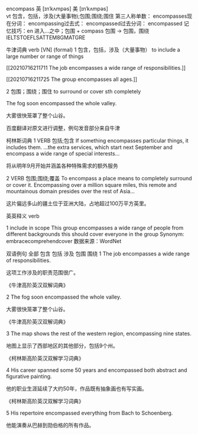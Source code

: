 encompass
英 [ɪnˈkʌmpəs]   美 [ɪnˈkʌmpəs]  
vt
包含，包括，涉及(大量事物);包围;围绕;围住
第三人称单数： encompasses现在分词： encompassing过去式： encompassed过去分词： encompassed
记忆技巧：en 进入…之中；包围 + compass 包围 → 包围，围绕
IELTSTOEFLSATTEM8GMATGRE


牛津词典
verb
[VN] (formal)
1
包含，包括，涉及（大量事物）
to include a large number or range of things

[[20210716211711 The job encompasses a wide range of responsibilities.]]


[[20210716211725 The group encompasses all ages.]]


2
包围；围绕；围住
to surround or cover sth completely

The fog soon encompassed the whole valley.

大雾很快笼罩了整个山谷。

百度翻译对原文进行调整，例句发音部分来自牛津

柯林斯词典
1
VERB 包括;包含
If something encompasses particular things, it includes them.
...the extra services, which start next September and encompass a wide range of special interests...

将从明年9月开始并涵盖各种特殊需求的额外服务

2
VERB 包围;围绕;覆盖
To encompass a place means to completely surround or cover it.
Encompassing over a million square miles, this remote and mountainous domain presides over the rest of Asia...

这片偏远多山的疆土位于亚洲大陆，占地超过100万平方英里。

英英释义
verb

1
include in scope
This group encompasses a wide range of people from different backgrounds
this should cover everyone in the group
Synonym:
embracecomprehendcover
数据来源：WordNet

双语例句
全部 包含 包括 涉及 包围 围绕
1
The job encompasses a wide range of responsibilities. 

这项工作涉及的职责范围很广。

《牛津高阶英汉双解词典》

2
The fog soon encompassed the whole valley. 

大雾很快笼罩了整个山谷。

《牛津高阶英汉双解词典》

3
The map shows the rest of the western region, encompassing nine states. 

地图上显示了西部地区的其他部分，包括9个州。

《柯林斯高阶英汉双解学习词典》

4
His career spanned some 50 years and encompassed both abstract and figurative painting. 

他的职业生涯延续了大约50年，作品既有抽象画也有写实画。

《柯林斯高阶英汉双解学习词典》

5
His repertoire encompassed everything from Bach to Schoenberg. 

他能演奏从巴赫到勋伯格的所有作品。